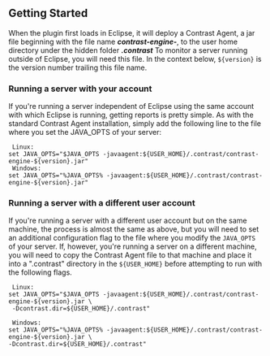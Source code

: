<!--
title: "Testing on a Server Outside Eclipse"
description: "Testing on a Server Outside Eclipse"
tags: "eclipse testing"
-->

## Getting Started
When the plugin first loads in Eclipse, it will deploy a Contrast Agent, a jar file beginning with the file name ***contrast-engine-***, to the user home directory under the hidden folder ***.contrast*** To monitor a server running outside of Eclipse, you will need this file. In the context below, ```${version}``` is the version number trailing this file name.  

### Running a server with your account
If you're running a server independent of Eclipse using the same account with which Eclipse is running, getting reports is pretty simple. As with the standard Contrast Agent installation, simply add the following line to the file where you set the JAVA_OPTS of your server:
````
 Linux:
set JAVA_OPTS="$JAVA_OPTS -javaagent:${USER_HOME}/.contrast/contrast-engine-${version}.jar"
 Windows:
set JAVA_OPTS="%JAVA_OPTS% -javaagent:${USER_HOME}/.contrast/contrast-engine-${version}.jar"
````  
### Running a server with a different user account
If you're running a server with a different user account but on the same machine, the process is almost the same as above, but you will need to set an additional configuration flag to the file where you modify the ```JAVA_OPTS``` of your server. If, however, you're running a server on a different machine, you will need to copy the Contrast Agent file to that machine and place it into a ".contrast" directory in the ```${USER_HOME}``` before attempting to run with the following flags.
````
 Linux:
set JAVA_OPTS="$JAVA_OPTS -javaagent:${USER_HOME}/.contrast/contrast-engine-${version}.jar \
 -Dcontrast.dir=${USER_HOME}/.contrast"

 Windows:
set JAVA_OPTS="%JAVA_OPTS% -javaagent:${USER_HOME}/.contrast/contrast-engine-${version}.jar \
-Dcontrast.dir=${USER_HOME}/.contrast"
```` 
